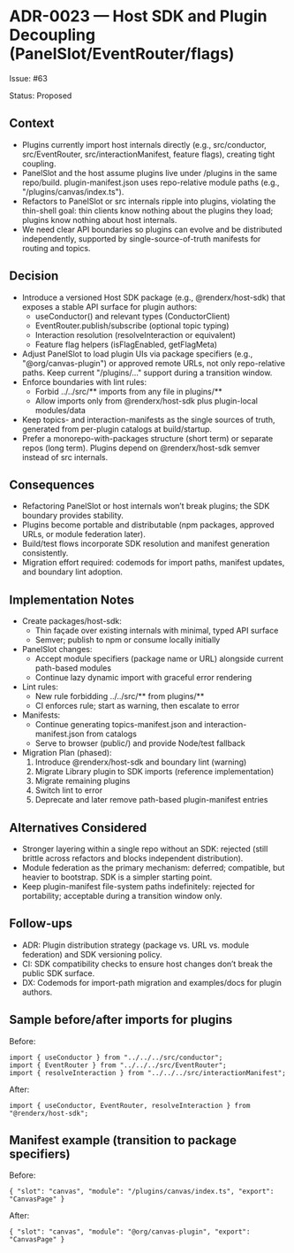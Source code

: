 # ADR-0023 — Host SDK and Plugin Decoupling (PanelSlot/EventRouter/flags)

Issue: #63

Status: Proposed

## Context
- Plugins currently import host internals directly (e.g., src/conductor, src/EventRouter, src/interactionManifest, feature flags), creating tight coupling.
- PanelSlot and the host assume plugins live under /plugins in the same repo/build. plugin-manifest.json uses repo-relative module paths (e.g., "/plugins/canvas/index.ts").
- Refactors to PanelSlot or src internals ripple into plugins, violating the thin-shell goal: thin clients know nothing about the plugins they load; plugins know nothing about host internals.
- We need clear API boundaries so plugins can evolve and be distributed independently, supported by single-source-of-truth manifests for routing and topics.

## Decision
- Introduce a versioned Host SDK package (e.g., @renderx/host-sdk) that exposes a stable API surface for plugin authors:
  - useConductor() and relevant types (ConductorClient)
  - EventRouter.publish/subscribe (optional topic typing)
  - Interaction resolution (resolveInteraction or equivalent)
  - Feature flag helpers (isFlagEnabled, getFlagMeta)
- Adjust PanelSlot to load plugin UIs via package specifiers (e.g., "@org/canvas-plugin") or approved remote URLs, not only repo-relative paths. Keep current "/plugins/..." support during a transition window.
- Enforce boundaries with lint rules:
  - Forbid ../../src/** imports from any file in plugins/**
  - Allow imports only from @renderx/host-sdk plus plugin-local modules/data
- Keep topics- and interaction-manifests as the single sources of truth, generated from per-plugin catalogs at build/startup.
- Prefer a monorepo-with-packages structure (short term) or separate repos (long term). Plugins depend on @renderx/host-sdk semver instead of src internals.

## Consequences
- Refactoring PanelSlot or host internals won’t break plugins; the SDK boundary provides stability.
- Plugins become portable and distributable (npm packages, approved URLs, or module federation later).
- Build/test flows incorporate SDK resolution and manifest generation consistently.
- Migration effort required: codemods for import paths, manifest updates, and boundary lint adoption.

## Implementation Notes
- Create packages/host-sdk:
  - Thin façade over existing internals with minimal, typed API surface
  - Semver; publish to npm or consume locally initially
- PanelSlot changes:
  - Accept module specifiers (package name or URL) alongside current path-based modules
  - Continue lazy dynamic import with graceful error rendering
- Lint rules:
  - New rule forbidding ../../src/** from plugins/**
  - CI enforces rule; start as warning, then escalate to error
- Manifests:
  - Continue generating topics-manifest.json and interaction-manifest.json from catalogs
  - Serve to browser (public/) and provide Node/test fallback
- Migration Plan (phased):
  1) Introduce @renderx/host-sdk and boundary lint (warning)
  2) Migrate Library plugin to SDK imports (reference implementation)
  3) Migrate remaining plugins
  4) Switch lint to error
  5) Deprecate and later remove path-based plugin-manifest entries

## Alternatives Considered
- Stronger layering within a single repo without an SDK: rejected (still brittle across refactors and blocks independent distribution).
- Module federation as the primary mechanism: deferred; compatible, but heavier to bootstrap. SDK is a simpler starting point.
- Keep plugin-manifest file-system paths indefinitely: rejected for portability; acceptable during a transition window only.

## Follow-ups
- ADR: Plugin distribution strategy (package vs. URL vs. module federation) and SDK versioning policy.
- CI: SDK compatibility checks to ensure host changes don’t break the public SDK surface.
- DX: Codemods for import-path migration and examples/docs for plugin authors.

## Sample before/after imports for plugins
Before:
```
import { useConductor } from "../../../src/conductor";
import { EventRouter } from "../../../src/EventRouter";
import { resolveInteraction } from "../../../src/interactionManifest";
```
After:
```
import { useConductor, EventRouter, resolveInteraction } from "@renderx/host-sdk";
```

## Manifest example (transition to package specifiers)
Before:
```
{ "slot": "canvas", "module": "/plugins/canvas/index.ts", "export": "CanvasPage" }
```
After:
```
{ "slot": "canvas", "module": "@org/canvas-plugin", "export": "CanvasPage" }
```

